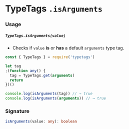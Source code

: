 # TypeTags `.isArguments`

### Usage

##### `TypeTags.isArguments(value)`

- Checks if `value` **is** or **has** a default `arguments` type tag.

```js
const { TypeTags } = require('typetags')

let tag
;(function any() {
  tag = TypeTags.get(arguments)
  return
})()

console.log(isArguments(tag)) // → true
console.log(isArguments(arguments)) // → true
```

### Signature

```ts
isArguments(value: any): boolean
```
